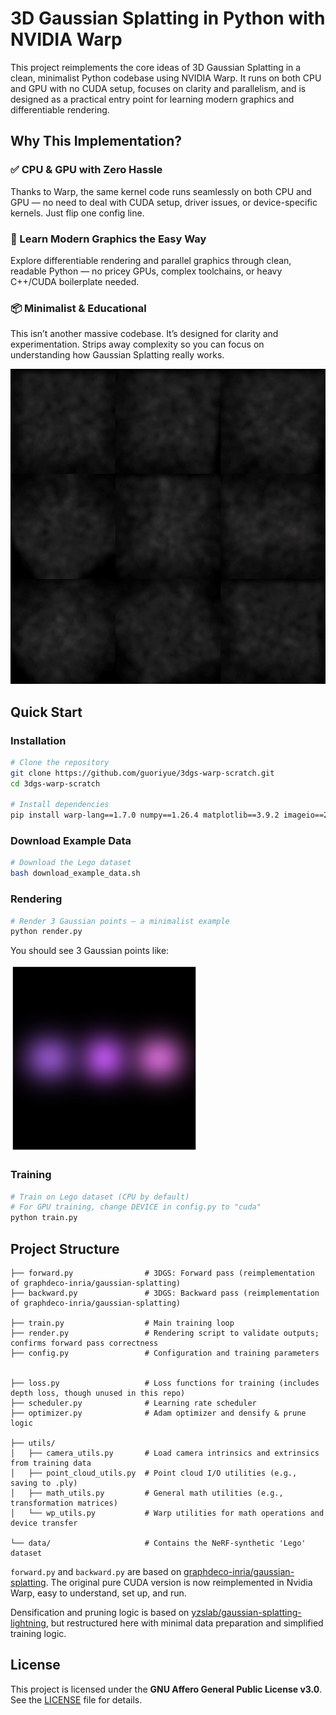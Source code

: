 # 3D Gaussian Splatting in Python with NVIDIA Warp

This project reimplements the core ideas of 3D Gaussian Splatting in a clean, minimalist Python codebase using NVIDIA Warp. It runs on both CPU and GPU with no CUDA setup, focuses on clarity and parallelism, and is designed as a practical entry point for learning modern graphics and differentiable rendering.

## Why This Implementation?

### ✅ CPU & GPU with Zero Hassle

Thanks to Warp, the same kernel code runs seamlessly on both CPU and GPU — no need to deal with CUDA setup, driver issues, or device-specific kernels. Just flip one config line.

### 🧠 Learn Modern Graphics the Easy Way

Explore differentiable rendering and parallel graphics through clean, readable Python — no pricey GPUs, complex toolchains, or heavy C++/CUDA boilerplate needed.

### 📦 Minimalist & Educational

This isn’t another massive codebase. It’s designed for clarity and experimentation. Strips away complexity so you can focus on understanding how Gaussian Splatting really works.

![The training video](assets/example_train_lego.gif)

## Quick Start

### Installation

```bash
# Clone the repository
git clone https://github.com/guoriyue/3dgs-warp-scratch.git
cd 3dgs-warp-scratch

# Install dependencies
pip install warp-lang==1.7.0 numpy==1.26.4 matplotlib==3.9.2 imageio==2.34.1 tqdm==4.66.5 plyfile torch==2.6.0
```

### Download Example Data

```bash
# Download the Lego dataset
bash download_example_data.sh
```


### Rendering

```bash
# Render 3 Gaussian points – a minimalist example
python render.py
```
You should see 3 Gaussian points like:

<img src="assets/example_render.png" alt="this" width="300"/>

### Training

```bash
# Train on Lego dataset (CPU by default)
# For GPU training, change DEVICE in config.py to "cuda"
python train.py
```


## Project Structure

```
├── forward.py                # 3DGS: Forward pass (reimplementation of graphdeco-inria/gaussian-splatting)
├── backward.py               # 3DGS: Backward pass (reimplementation of graphdeco-inria/gaussian-splatting)

├── train.py                  # Main training loop
├── render.py                 # Rendering script to validate outputs; confirms forward pass correctness
├── config.py                 # Configuration and training parameters


├── loss.py                   # Loss functions for training (includes depth loss, though unused in this repo)
├── scheduler.py              # Learning rate scheduler
├── optimizer.py              # Adam optimizer and densify & prune logic

├── utils/
│   ├── camera_utils.py       # Load camera intrinsics and extrinsics from training data
│   ├── point_cloud_utils.py  # Point cloud I/O utilities (e.g., saving to .ply)
│   ├── math_utils.py         # General math utilities (e.g., transformation matrices)
│   └── wp_utils.py           # Warp utilities for math operations and device transfer

└── data/                     # Contains the NeRF-synthetic 'Lego' dataset

```

`forward.py` and `backward.py` are based on [graphdeco-inria/gaussian-splatting](https://github.com/graphdeco-inria/gaussian-splatting). The original pure CUDA version is now reimplemented in Nvidia Warp, easy to understand, set up, and run.

Densification and pruning logic is based on [yzslab/gaussian-splatting-lightning](https://github.com/yzslab/gaussian-splatting-lightning), but restructured here with minimal data preparation and simplified training logic.

## License

This project is licensed under the **GNU Affero General Public License v3.0**.  
See the [LICENSE](./LICENSE) file for details.